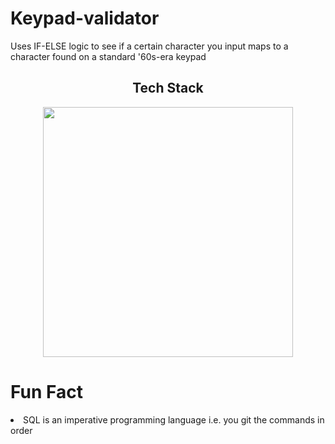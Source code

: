 # Keypad-validator

Uses IF-ELSE logic to see if a certain character you input maps to a character found on a standard '60s-era keypad

<h2 align="center" width="1200px"> Tech Stack </h2> 
<p align="center">
  <img width="400px" src="https://skillicons.dev/icons?i=postgres,git,vscode&perline=10" />
</p>


# Fun Fact

<li>SQL is an imperative programming language i.e. you git the commands in order</li>
